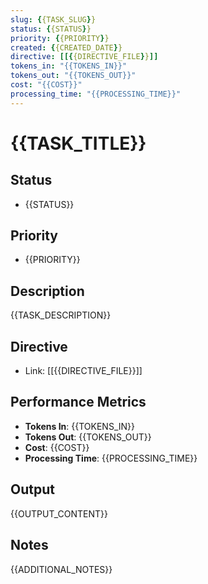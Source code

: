 ```yaml
---
slug: {{TASK_SLUG}}
status: {{STATUS}}
priority: {{PRIORITY}}
created: {{CREATED_DATE}}
directive: [[{{DIRECTIVE_FILE}}]]
tokens_in: "{{TOKENS_IN}}"
tokens_out: "{{TOKENS_OUT}}"
cost: "{{COST}}"
processing_time: "{{PROCESSING_TIME}}"
---
```


# {{TASK_TITLE}}

## Status
- {{STATUS}}

## Priority  
- {{PRIORITY}}

## Description
{{TASK_DESCRIPTION}}

## Directive
- Link: [[{{DIRECTIVE_FILE}}]]

## Performance Metrics
- **Tokens In**: {{TOKENS_IN}}
- **Tokens Out**: {{TOKENS_OUT}}  
- **Cost**: {{COST}}
- **Processing Time**: {{PROCESSING_TIME}}

## Output
{{OUTPUT_CONTENT}}

## Notes
{{ADDITIONAL_NOTES}}